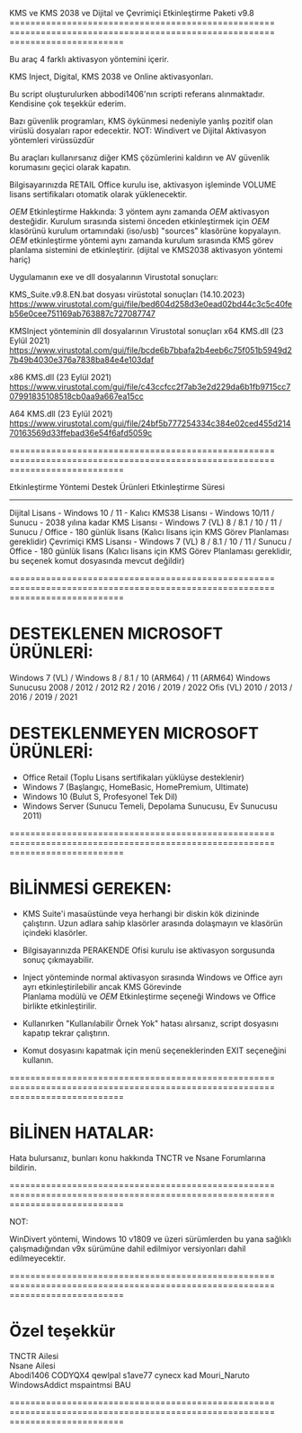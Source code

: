 KMS ve KMS 2038 ve Dijital ve Çevrimiçi Etkinleştirme Paketi v9.8
=================================================== =================================================== ======================

Bu araç 4 farklı aktivasyon yöntemini içerir.

KMS Inject, Digital, KMS 2038 ve Online aktivasyonları.

Bu script oluşturulurken abbodi1406'nın scripti referans alınmaktadır. Kendisine çok teşekkür ederim.

Bazı güvenlik programları, KMS öykünmesi nedeniyle yanlış pozitif olan virüslü dosyaları rapor edecektir.
NOT: Windivert ve Dijital Aktivasyon yöntemleri virüssüzdür

Bu araçları kullanırsanız diğer KMS çözümlerini kaldırın ve AV güvenlik korumasını geçici olarak kapatın.

Bilgisayarınızda RETAIL Office kurulu ise, aktivasyon işleminde VOLUME lisans sertifikaları otomatik olarak yüklenecektir.

$OEM$ Etkinleştirme Hakkında:
3 yöntem aynı zamanda $OEM$ aktivasyon desteğidir.
Kurulum sırasında sistemi önceden etkinleştirmek için $OEM$ klasörünü kurulum ortamındaki (iso/usb) "sources" klasörüne kopyalayın.
$OEM$ etkinleştirme yöntemi aynı zamanda kurulum sırasında KMS görev planlama sistemini de etkinleştirir. (dijital ve KMS2038 aktivasyon yöntemi hariç)

Uygulamanın exe ve dll dosyalarının Virustotal sonuçları:


KMS_Suite.v9.8.EN.bat dosyası virüstotal sonuçları (14.10.2023)
https://www.virustotal.com/gui/file/bed604d258d3e0ead02bd44c3c5c40feb56e0cee751169ab763887c727087747

KMSInject yönteminin dll dosyalarının Virustotal sonuçları
x64 KMS.dll (23 Eylül 2021)
https://www.virustotal.com/gui/file/bcde6b7bbafa2b4eeb6c75f051b5949d27b49b4030e376a7838ba84e4e103daf
          
x86 KMS.dll (23 Eylül 2021)
https://www.virustotal.com/gui/file/c43ccfcc2f7ab3e2d229da6b1fb9715cc707991835108518cb0aa9a667ea15cc

A64 KMS.dll (23 Eylül 2021)
https://www.virustotal.com/gui/file/24bf5b777254334c384e02ced455d21470163569d33ffebad36e54f6afd5059c

=================================================== =================================================== ======================

Etkinleştirme Yöntemi Destek Ürünleri Etkinleştirme Süresi
-------------------------------------------------- -------------------------------------------------- -----------------------

Dijital Lisans - Windows 10 / 11 - Kalıcı
KMS38 Lisansı - Windows 10/11 / Sunucu - 2038 yılına kadar
KMS Lisansı - Windows 7 (VL) 8 / 8.1 / 10 / 11 / Sunucu / Office - 180 günlük lisans (Kalıcı lisans için KMS Görev Planlaması gereklidir)
Çevrimiçi KMS Lisansı - Windows 7 (VL) 8 / 8.1 / 10 / 11 / Sunucu / Office - 180 günlük lisans (Kalıcı lisans için KMS Görev Planlaması gereklidir, bu seçenek komut dosyasında mevcut değildir)

=================================================== =================================================== ======================

# DESTEKLENEN MICROSOFT ÜRÜNLERİ:

  Windows 7 (VL) / Windows 8 / 8.1 / 10 (ARM64) / 11 (ARM64)
  Windows Sunucusu 2008 / 2012 / 2012 R2 / 2016 / 2019 / 2022
  Ofis (VL) 2010 / 2013 / 2016 / 2019 / 2021
  
  
# DESTEKLENMEYEN MICROSOFT ÜRÜNLERİ:

   * Office Retail (Toplu Lisans sertifikaları yüklüyse desteklenir)
   * Windows 7 (Başlangıç, HomeBasic, HomePremium, Ultimate)
   * Windows 10 (Bulut S, Profesyonel Tek Dil)
   * Windows Server (Sunucu Temeli, Depolama Sunucusu, Ev Sunucusu 2011)

=================================================== =================================================== ======================

# BİLİNMESİ GEREKEN:

  * KMS Suite'i masaüstünde veya herhangi bir diskin kök dizininde çalıştırın. Uzun adlara sahip klasörler arasında dolaşmayın
    ve klasörün içindeki klasörler.
    
  * Bilgisayarınızda PERAKENDE Ofisi kurulu ise aktivasyon sorgusunda sonuç çıkmayabilir.
  
  * Inject yönteminde normal aktivasyon sırasında Windows ve Office ayrı ayrı etkinleştirilebilir ancak KMS Görevinde  
    Planlama modülü ve $OEM$ Etkinleştirme seçeneği Windows ve Office birlikte etkinleştirilir.
	
  * Kullanırken "Kullanılabilir Örnek Yok" hatası alırsanız, script dosyasını kapatıp tekrar çalıştırın.
  
  * Komut dosyasını kapatmak için menü seçeneklerinden EXIT seçeneğini kullanın.

=================================================== =================================================== ======================

# BİLİNEN HATALAR:

Hata bulursanız, bunları konu hakkında TNCTR ve Nsane Forumlarına bildirin.

=================================================== =================================================== ======================

NOT:

WinDivert yöntemi, Windows 10 v1809 ve üzeri sürümlerden bu yana sağlıklı çalışmadığından v9x sürümüne dahil edilmiyor
versiyonları dahil edilmeyecektir.

=================================================== =================================================== ======================

# Özel teşekkür

TNCTR Ailesi  
Nsane Ailesi  
Abodi1406
CODYQX4
qewlpal
s1ave77
cynecx
kad
Mouri_Naruto
WindowsAddict
mspaintmsi
BAU

=================================================== =================================================== ======================
